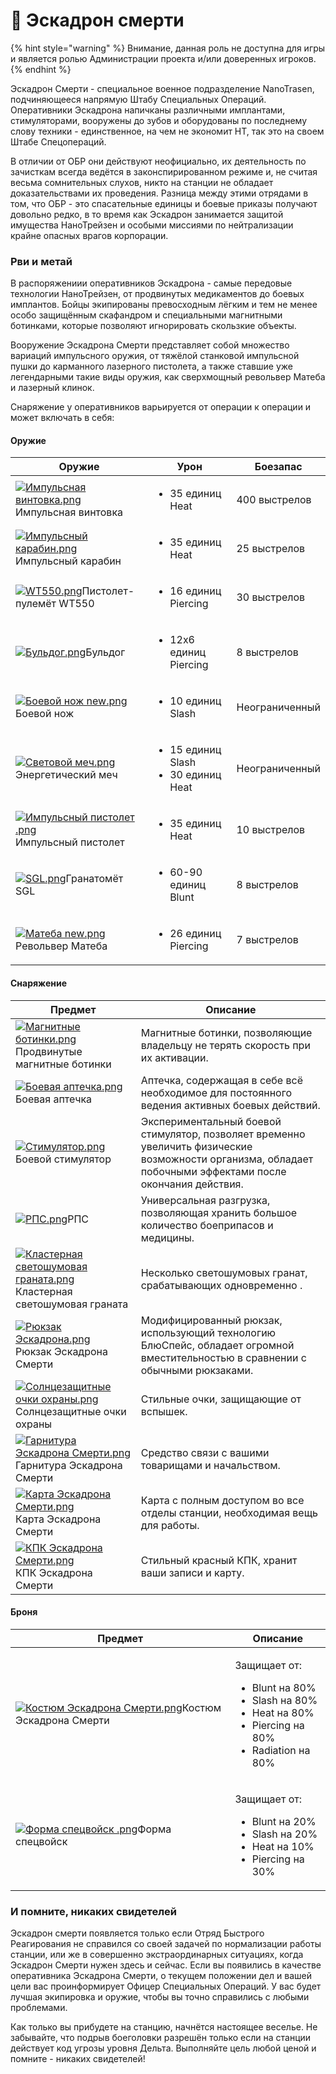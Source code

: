 # 🔫 Эскадрон смерти

{% hint style="warning" %}
Внимание, данная роль не доступна для игры и является ролью Администрации проекта и/или доверенных игроков.
{% endhint %}

Эскадрон Смерти - специальное военное подразделение NanoTrasen, подчиняющееся напрямую Штабу Специальных Операций. Оперативники Эскадрона напичканы различными имплантами, стимуляторами, вооружены до зубов и оборудованы по последнему слову техники - единственное, на чем не экономит НТ, так это на своем Штабе Спецопераций.

В отличии от ОБР они действуют неофициально, их деятельность по зачисткам всегда ведётся в законспирированном режиме и, не считая весьма сомнительных слухов, никто на станции не обладает доказательствами их проведения. Разница между этими отрядами в том, что ОБР - это спасательные единицы и боевые приказы получают довольно редко, в то время как Эскадрон занимается защитой имущества НаноТрейзен и особыми миссиями по нейтрализации крайне опасных врагов корпорации.

### Рви и метай

В распоряжениии оперативников Эскадрона - самые передовые технологии НаноТрейзен, от продвинутых медикаментов до боевых имплантов. Бойцы экипированы превосходным лёгким и тем не менее особо защищённым скафандром и специальными магнитными ботинками, которые позволяют игнорировать скользкие объекты.

Вооружение Эскадрона Смерти представляет собой множество вариаций импульсного оружия, от тяжёлой станковой импульсной пушки до карманного лазерного пистолета, а также ставшие уже легендарными такие виды оружия, как сверхмощный револьвер Матеба и лазерный клинок.

Снаряжение у оперативников варьируется от операции к операции и может включать в себя:

#### Оружие

| Оружие                                                                                                                                                                                                                                                                                                                                                                                                                                                                                                           | Урон                                                     | Боезапас       |
| ---------------------------------------------------------------------------------------------------------------------------------------------------------------------------------------------------------------------------------------------------------------------------------------------------------------------------------------------------------------------------------------------------------------------------------------------------------------------------------------------------------------- | -------------------------------------------------------- | -------------- |
| [![Импульсная винтовка.png](https://station14.ru/images/thumb/3/3f/%D0%98%D0%BC%D0%BF%D1%83%D0%BB%D1%8C%D1%81%D0%BD%D0%B0%D1%8F\_%D0%B2%D0%B8%D0%BD%D1%82%D0%BE%D0%B2%D0%BA%D0%B0.png/64px-%D0%98%D0%BC%D0%BF%D1%83%D0%BB%D1%8C%D1%81%D0%BD%D0%B0%D1%8F\_%D0%B2%D0%B8%D0%BD%D1%82%D0%BE%D0%B2%D0%BA%D0%B0.png)](https://station14.ru/wiki/%D0%A4%D0%B0%D0%B9%D0%BB:%D0%98%D0%BC%D0%BF%D1%83%D0%BB%D1%8C%D1%81%D0%BD%D0%B0%D1%8F\_%D0%B2%D0%B8%D0%BD%D1%82%D0%BE%D0%B2%D0%BA%D0%B0.png)Импульсная винтовка        | <ul><li>35 единиц Heat</li></ul>                         | 400 выстрелов  |
| [![Импульсный карабин.png](https://station14.ru/images/thumb/0/03/%D0%98%D0%BC%D0%BF%D1%83%D0%BB%D1%8C%D1%81%D0%BD%D1%8B%D0%B9\_%D0%BA%D0%B0%D1%80%D0%B0%D0%B1%D0%B8%D0%BD.png/64px-%D0%98%D0%BC%D0%BF%D1%83%D0%BB%D1%8C%D1%81%D0%BD%D1%8B%D0%B9\_%D0%BA%D0%B0%D1%80%D0%B0%D0%B1%D0%B8%D0%BD.png)](https://station14.ru/wiki/%D0%A4%D0%B0%D0%B9%D0%BB:%D0%98%D0%BC%D0%BF%D1%83%D0%BB%D1%8C%D1%81%D0%BD%D1%8B%D0%B9\_%D0%BA%D0%B0%D1%80%D0%B0%D0%B1%D0%B8%D0%BD.png)Импульсный карабин                            | <ul><li>35 единиц Heat</li></ul>                         | 25 выстрелов   |
| [![WT550.png](https://station14.ru/images/4/40/WT550.png)](https://station14.ru/wiki/%D0%A4%D0%B0%D0%B9%D0%BB:WT550.png)Пистолет-пулемёт WT550                                                                                                                                                                                                                                                                                                                                                                   | <ul><li>16 единиц Piercing</li></ul>                     | 30 выстрелов   |
| [![Бульдог.png](https://station14.ru/images/thumb/6/6d/%D0%91%D1%83%D0%BB%D1%8C%D0%B4%D0%BE%D0%B3.png/64px-%D0%91%D1%83%D0%BB%D1%8C%D0%B4%D0%BE%D0%B3.png)](https://station14.ru/wiki/%D0%A4%D0%B0%D0%B9%D0%BB:%D0%91%D1%83%D0%BB%D1%8C%D0%B4%D0%BE%D0%B3.png)Бульдог                                                                                                                                                                                                                                            | <ul><li>12x6 единиц Piercing</li></ul>                   | 8 выстрелов    |
| [![Боевой нож new.png](https://station14.ru/images/thumb/5/5d/%D0%91%D0%BE%D0%B5%D0%B2%D0%BE%D0%B9\_%D0%BD%D0%BE%D0%B6\_new.png/32px-%D0%91%D0%BE%D0%B5%D0%B2%D0%BE%D0%B9\_%D0%BD%D0%BE%D0%B6\_new.png)](https://station14.ru/wiki/%D0%A4%D0%B0%D0%B9%D0%BB:%D0%91%D0%BE%D0%B5%D0%B2%D0%BE%D0%B9\_%D0%BD%D0%BE%D0%B6\_new.png)Боевой нож                                                                                                                                                                         | <ul><li>10 единиц Slash</li></ul>                        | Неограниченный |
| [![Световой меч.png](https://station14.ru/images/thumb/e/e7/%D0%A1%D0%B2%D0%B5%D1%82%D0%BE%D0%B2%D0%BE%D0%B9\_%D0%BC%D0%B5%D1%87.png/48px-%D0%A1%D0%B2%D0%B5%D1%82%D0%BE%D0%B2%D0%BE%D0%B9\_%D0%BC%D0%B5%D1%87.png)](https://station14.ru/wiki/%D0%A4%D0%B0%D0%B9%D0%BB:%D0%A1%D0%B2%D0%B5%D1%82%D0%BE%D0%B2%D0%BE%D0%B9\_%D0%BC%D0%B5%D1%87.png)Энергетический меч                                                                                                                                              | <ul><li>15 единиц Slash</li><li>30 единиц Heat</li></ul> | Неограниченный |
| [![Импульсный пистолет .png](https://station14.ru/images/thumb/a/af/%D0%98%D0%BC%D0%BF%D1%83%D0%BB%D1%8C%D1%81%D0%BD%D1%8B%D0%B9\_%D0%BF%D0%B8%D1%81%D1%82%D0%BE%D0%BB%D0%B5%D1%82\_.png/48px-%D0%98%D0%BC%D0%BF%D1%83%D0%BB%D1%8C%D1%81%D0%BD%D1%8B%D0%B9\_%D0%BF%D0%B8%D1%81%D1%82%D0%BE%D0%BB%D0%B5%D1%82\_.png)](https://station14.ru/wiki/%D0%A4%D0%B0%D0%B9%D0%BB:%D0%98%D0%BC%D0%BF%D1%83%D0%BB%D1%8C%D1%81%D0%BD%D1%8B%D0%B9\_%D0%BF%D0%B8%D1%81%D1%82%D0%BE%D0%BB%D0%B5%D1%82\_.png)Импульсный пистолет | <ul><li>35 единиц Heat</li></ul>                         | 10 выстрелов   |
| [![SGL.png](https://station14.ru/images/thumb/1/17/SGL.png/64px-SGL.png)](https://station14.ru/wiki/%D0%A4%D0%B0%D0%B9%D0%BB:SGL.png)Гранатомёт SGL                                                                                                                                                                                                                                                                                                                                                              | <ul><li>60-90 единиц Blunt</li></ul>                     | 8 выстрелов    |
| [![Матеба new.png](https://station14.ru/images/thumb/6/61/%D0%9C%D0%B0%D1%82%D0%B5%D0%B1%D0%B0\_new.png/48px-%D0%9C%D0%B0%D1%82%D0%B5%D0%B1%D0%B0\_new.png)](https://station14.ru/wiki/%D0%A4%D0%B0%D0%B9%D0%BB:%D0%9C%D0%B0%D1%82%D0%B5%D0%B1%D0%B0\_new.png)Револьвер Матеба                                                                                                                                                                                                                                   | <ul><li>26 единиц Piercing</li></ul>                     | 7 выстрелов    |

#### Снаряжение

| Предмет                                                                                                                                                                                                                                                                                                                                                                                                                                                                                                                                                                                                                                                                                                                                       | Описание                                                                                                                                                   |
| --------------------------------------------------------------------------------------------------------------------------------------------------------------------------------------------------------------------------------------------------------------------------------------------------------------------------------------------------------------------------------------------------------------------------------------------------------------------------------------------------------------------------------------------------------------------------------------------------------------------------------------------------------------------------------------------------------------------------------------------- | ---------------------------------------------------------------------------------------------------------------------------------------------------------- |
| [![Магнитные ботинки.png](https://station14.ru/images/thumb/a/a7/%D0%9C%D0%B0%D0%B3%D0%BD%D0%B8%D1%82%D0%BD%D1%8B%D0%B5\_%D0%B1%D0%BE%D1%82%D0%B8%D0%BD%D0%BA%D0%B8.png/48px-%D0%9C%D0%B0%D0%B3%D0%BD%D0%B8%D1%82%D0%BD%D1%8B%D0%B5\_%D0%B1%D0%BE%D1%82%D0%B8%D0%BD%D0%BA%D0%B8.png)](https://station14.ru/wiki/%D0%A4%D0%B0%D0%B9%D0%BB:%D0%9C%D0%B0%D0%B3%D0%BD%D0%B8%D1%82%D0%BD%D1%8B%D0%B5\_%D0%B1%D0%BE%D1%82%D0%B8%D0%BD%D0%BA%D0%B8.png)Продвинутые магнитные ботинки                                                                                                                                                                                                                                                                 | Магнитные ботинки, позволяющие владельцу не терять скорость при их активации.                                                                              |
| [![Боевая аптечка.png](https://station14.ru/images/thumb/a/a3/%D0%91%D0%BE%D0%B5%D0%B2%D0%B0%D1%8F\_%D0%B0%D0%BF%D1%82%D0%B5%D1%87%D0%BA%D0%B0.png/48px-%D0%91%D0%BE%D0%B5%D0%B2%D0%B0%D1%8F\_%D0%B0%D0%BF%D1%82%D0%B5%D1%87%D0%BA%D0%B0.png)](https://station14.ru/wiki/%D0%A4%D0%B0%D0%B9%D0%BB:%D0%91%D0%BE%D0%B5%D0%B2%D0%B0%D1%8F\_%D0%B0%D0%BF%D1%82%D0%B5%D1%87%D0%BA%D0%B0.png)Боевая аптечка                                                                                                                                                                                                                                                                                                                                         | Аптечка, содержащая в себе всё необходимое для постоянного ведения активных боевых действий.                                                               |
| [![Стимулятор.png](https://station14.ru/images/thumb/7/76/%D0%A1%D1%82%D0%B8%D0%BC%D1%83%D0%BB%D1%8F%D1%82%D0%BE%D1%80.png/64px-%D0%A1%D1%82%D0%B8%D0%BC%D1%83%D0%BB%D1%8F%D1%82%D0%BE%D1%80.png)](https://station14.ru/wiki/%D0%A4%D0%B0%D0%B9%D0%BB:%D0%A1%D1%82%D0%B8%D0%BC%D1%83%D0%BB%D1%8F%D1%82%D0%BE%D1%80.png)Боевой стимулятор                                                                                                                                                                                                                                                                                                                                                                                                      | Экспериментальный боевой стимулятор, позволяет временно увеличить физические возможности организма, обладает побочными эффектами после окончания действия. |
| [![РПС.png](https://station14.ru/images/thumb/8/81/%D0%A0%D0%9F%D0%A1.png/64px-%D0%A0%D0%9F%D0%A1.png)](https://station14.ru/wiki/%D0%A4%D0%B0%D0%B9%D0%BB:%D0%A0%D0%9F%D0%A1.png)РПС                                                                                                                                                                                                                                                                                                                                                                                                                                                                                                                                                         | Универсальная разгрузка, позволяющая хранить большое количество боеприпасов и медицины.                                                                    |
| [![Кластерная светошумовая граната.png](https://station14.ru/images/thumb/e/ef/%D0%9A%D0%BB%D0%B0%D1%81%D1%82%D0%B5%D1%80%D0%BD%D0%B0%D1%8F\_%D1%81%D0%B2%D0%B5%D1%82%D0%BE%D1%88%D1%83%D0%BC%D0%BE%D0%B2%D0%B0%D1%8F\_%D0%B3%D1%80%D0%B0%D0%BD%D0%B0%D1%82%D0%B0.png/64px-%D0%9A%D0%BB%D0%B0%D1%81%D1%82%D0%B5%D1%80%D0%BD%D0%B0%D1%8F\_%D1%81%D0%B2%D0%B5%D1%82%D0%BE%D1%88%D1%83%D0%BC%D0%BE%D0%B2%D0%B0%D1%8F\_%D0%B3%D1%80%D0%B0%D0%BD%D0%B0%D1%82%D0%B0.png)](https://station14.ru/wiki/%D0%A4%D0%B0%D0%B9%D0%BB:%D0%9A%D0%BB%D0%B0%D1%81%D1%82%D0%B5%D1%80%D0%BD%D0%B0%D1%8F\_%D1%81%D0%B2%D0%B5%D1%82%D0%BE%D1%88%D1%83%D0%BC%D0%BE%D0%B2%D0%B0%D1%8F\_%D0%B3%D1%80%D0%B0%D0%BD%D0%B0%D1%82%D0%B0.png)Кластерная светошумовая граната | Несколько светошумовых гранат, срабатывающих одновременно .                                                                                                |
| [![Рюкзак Эскадрона.png](https://station14.ru/images/thumb/d/d1/%D0%A0%D1%8E%D0%BA%D0%B7%D0%B0%D0%BA\_%D0%AD%D1%81%D0%BA%D0%B0%D0%B4%D1%80%D0%BE%D0%BD%D0%B0.png/48px-%D0%A0%D1%8E%D0%BA%D0%B7%D0%B0%D0%BA\_%D0%AD%D1%81%D0%BA%D0%B0%D0%B4%D1%80%D0%BE%D0%BD%D0%B0.png)](https://station14.ru/wiki/%D0%A4%D0%B0%D0%B9%D0%BB:%D0%A0%D1%8E%D0%BA%D0%B7%D0%B0%D0%BA\_%D0%AD%D1%81%D0%BA%D0%B0%D0%B4%D1%80%D0%BE%D0%BD%D0%B0.png)Рюкзак Эскадрона Смерти                                                                                                                                                                                                                                                                                          | Модифицированный рюкзак, использующий технологию БлюСпейс, обладает огромной вместительностью в сравнении с обычными рюкзаками.                            |
| [![Солнцезащитные очки охраны.png](https://station14.ru/images/thumb/4/4f/%D0%A1%D0%BE%D0%BB%D0%BD%D1%86%D0%B5%D0%B7%D0%B0%D1%89%D0%B8%D1%82%D0%BD%D1%8B%D0%B5\_%D0%BE%D1%87%D0%BA%D0%B8\_%D0%BE%D1%85%D1%80%D0%B0%D0%BD%D1%8B.png/54px-%D0%A1%D0%BE%D0%BB%D0%BD%D1%86%D0%B5%D0%B7%D0%B0%D1%89%D0%B8%D1%82%D0%BD%D1%8B%D0%B5\_%D0%BE%D1%87%D0%BA%D0%B8\_%D0%BE%D1%85%D1%80%D0%B0%D0%BD%D1%8B.png)](https://station14.ru/wiki/%D0%A4%D0%B0%D0%B9%D0%BB:%D0%A1%D0%BE%D0%BB%D0%BD%D1%86%D0%B5%D0%B7%D0%B0%D1%89%D0%B8%D1%82%D0%BD%D1%8B%D0%B5\_%D0%BE%D1%87%D0%BA%D0%B8\_%D0%BE%D1%85%D1%80%D0%B0%D0%BD%D1%8B.png)Солнцезащитные очки охраны                                                                                                     | Стильные очки, защищающие от вспышек.                                                                                                                      |
| [![Гарнитура Эскадрона Смерти.png](https://station14.ru/images/thumb/0/0a/%D0%93%D0%B0%D1%80%D0%BD%D0%B8%D1%82%D1%83%D1%80%D0%B0\_%D0%AD%D1%81%D0%BA%D0%B0%D0%B4%D1%80%D0%BE%D0%BD%D0%B0\_%D0%A1%D0%BC%D0%B5%D1%80%D1%82%D0%B8.png/48px-%D0%93%D0%B0%D1%80%D0%BD%D0%B8%D1%82%D1%83%D1%80%D0%B0\_%D0%AD%D1%81%D0%BA%D0%B0%D0%B4%D1%80%D0%BE%D0%BD%D0%B0\_%D0%A1%D0%BC%D0%B5%D1%80%D1%82%D0%B8.png)](https://station14.ru/wiki/%D0%A4%D0%B0%D0%B9%D0%BB:%D0%93%D0%B0%D1%80%D0%BD%D0%B8%D1%82%D1%83%D1%80%D0%B0\_%D0%AD%D1%81%D0%BA%D0%B0%D0%B4%D1%80%D0%BE%D0%BD%D0%B0\_%D0%A1%D0%BC%D0%B5%D1%80%D1%82%D0%B8.png)Гарнитура Эскадрона Смерти                                                                                                     | Средство связи с вашими товарищами и начальством.                                                                                                          |
| [![Карта Эскадрона Смерти.png](https://station14.ru/images/thumb/0/08/%D0%9A%D0%B0%D1%80%D1%82%D0%B0\_%D0%AD%D1%81%D0%BA%D0%B0%D0%B4%D1%80%D0%BE%D0%BD%D0%B0\_%D0%A1%D0%BC%D0%B5%D1%80%D1%82%D0%B8.png/48px-%D0%9A%D0%B0%D1%80%D1%82%D0%B0\_%D0%AD%D1%81%D0%BA%D0%B0%D0%B4%D1%80%D0%BE%D0%BD%D0%B0\_%D0%A1%D0%BC%D0%B5%D1%80%D1%82%D0%B8.png)](https://station14.ru/wiki/%D0%A4%D0%B0%D0%B9%D0%BB:%D0%9A%D0%B0%D1%80%D1%82%D0%B0\_%D0%AD%D1%81%D0%BA%D0%B0%D0%B4%D1%80%D0%BE%D0%BD%D0%B0\_%D0%A1%D0%BC%D0%B5%D1%80%D1%82%D0%B8.png)Карта Эскадрона Смерти                                                                                                                                                                                     | Карта с полным доступом во все отделы станции, необходимая вещь для работы.                                                                                |
| [![КПК Эскадрона Смерти.png](https://station14.ru/images/thumb/3/3a/%D0%9A%D0%9F%D0%9A\_%D0%AD%D1%81%D0%BA%D0%B0%D0%B4%D1%80%D0%BE%D0%BD%D0%B0\_%D0%A1%D0%BC%D0%B5%D1%80%D1%82%D0%B8.png/48px-%D0%9A%D0%9F%D0%9A\_%D0%AD%D1%81%D0%BA%D0%B0%D0%B4%D1%80%D0%BE%D0%BD%D0%B0\_%D0%A1%D0%BC%D0%B5%D1%80%D1%82%D0%B8.png)](https://station14.ru/wiki/%D0%A4%D0%B0%D0%B9%D0%BB:%D0%9A%D0%9F%D0%9A\_%D0%AD%D1%81%D0%BA%D0%B0%D0%B4%D1%80%D0%BE%D0%BD%D0%B0\_%D0%A1%D0%BC%D0%B5%D1%80%D1%82%D0%B8.png)КПК Эскадрона Смерти                                                                                                                                                                                                                             | Стильный красный КПК, хранит ваши записи и карту.                                                                                                          |

#### Броня

| Предмет                                                                                                                                                                                                                                                                                                                                                                                                                                                                                                                                                                       | Описание                                                                                                                                    |
| ----------------------------------------------------------------------------------------------------------------------------------------------------------------------------------------------------------------------------------------------------------------------------------------------------------------------------------------------------------------------------------------------------------------------------------------------------------------------------------------------------------------------------------------------------------------------------- | ------------------------------------------------------------------------------------------------------------------------------------------- |
| [![Костюм Эскадрона Смерти.png](https://station14.ru/images/thumb/2/21/%D0%9A%D0%BE%D1%81%D1%82%D1%8E%D0%BC\_%D0%AD%D1%81%D0%BA%D0%B0%D0%B4%D1%80%D0%BE%D0%BD%D0%B0\_%D0%A1%D0%BC%D0%B5%D1%80%D1%82%D0%B8.png/64px-%D0%9A%D0%BE%D1%81%D1%82%D1%8E%D0%BC\_%D0%AD%D1%81%D0%BA%D0%B0%D0%B4%D1%80%D0%BE%D0%BD%D0%B0\_%D0%A1%D0%BC%D0%B5%D1%80%D1%82%D0%B8.png)](https://station14.ru/wiki/%D0%A4%D0%B0%D0%B9%D0%BB:%D0%9A%D0%BE%D1%81%D1%82%D1%8E%D0%BC\_%D0%AD%D1%81%D0%BA%D0%B0%D0%B4%D1%80%D0%BE%D0%BD%D0%B0\_%D0%A1%D0%BC%D0%B5%D1%80%D1%82%D0%B8.png)Костюм Эскадрона Смерти | <p>Защищает от:</p><ul><li>Blunt на 80%</li><li>Slash на 80%</li><li>Heat на 80%</li><li>Piercing на 80%</li><li>Radiation на 80%</li></ul> |
| [![Форма спецвойск .png](https://station14.ru/images/thumb/7/76/%D0%A4%D0%BE%D1%80%D0%BC%D0%B0\_%D1%81%D0%BF%D0%B5%D1%86%D0%B2%D0%BE%D0%B9%D1%81%D0%BA\_.png/32px-%D0%A4%D0%BE%D1%80%D0%BC%D0%B0\_%D1%81%D0%BF%D0%B5%D1%86%D0%B2%D0%BE%D0%B9%D1%81%D0%BA\_.png)](https://station14.ru/wiki/%D0%A4%D0%B0%D0%B9%D0%BB:%D0%A4%D0%BE%D1%80%D0%BC%D0%B0\_%D1%81%D0%BF%D0%B5%D1%86%D0%B2%D0%BE%D0%B9%D1%81%D0%BA\_.png)Форма спецвойск                                                                                                                                              | <p>Защищает от:</p><ul><li>Blunt на 20%</li><li>Slash на 20%</li><li>Heat на 10%</li><li>Piercing на 30%</li></ul>                          |

### И помните, никаких свидетелей

Эскадрон смерти появляется только если Отряд Быстрого Реагирования не справился со своей задачей по нормализации работы станции, или же в совершенно экстраординарных ситуациях, когда Эскадрон Смерти нужен здесь и сейчас. Если вы появились в качестве оперативника Эскадрона Смерти, о текущем положении дел и вашей цели вас проинформирует Офицер Специальных Операций. У вас будет лучшая экипировка и оружие, чтобы вы точно справились с любыми проблемами.

Как только вы прибудете на станцию, начнётся настоящее веселье. Не забывайте, что подрыв боеголовки разрешён только если на станции действует код угрозы уровня Дельта. Выполняйте цель любой ценой и помните - никаких свидетелей!
